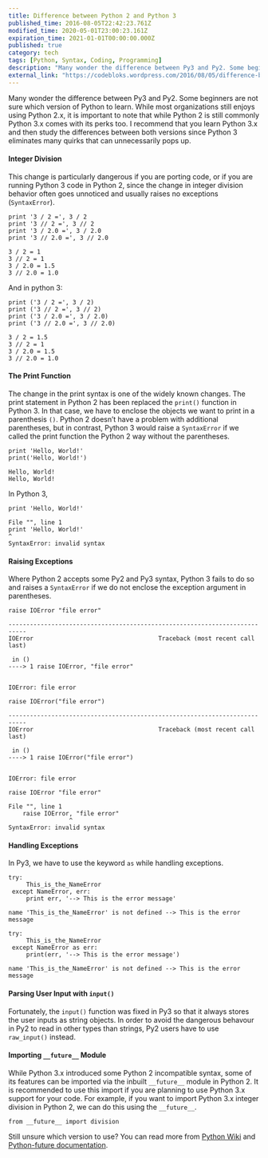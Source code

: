 ```yaml
---
title: Difference between Python 2 and Python 3
published_time: 2016-08-05T22:42:23.761Z
modified_time: 2020-05-01T23:00:23.161Z
expiration_time: 2021-01-01T00:00:00.000Z
published: true
category: tech
tags: [Python, Syntax, Coding, Programming]
description: "Many wonder the difference between Py3 and Py2. Some beginners are not sure which version of Python to learn. While most organizations still enjoys using Python 2.x, it is important to note that while Python 2 is still commonly Python 3.x comes with its perks too. I recommend that you learn Python 3.x and then..."
external_link: "https://codebloks.wordpress.com/2016/08/05/difference-between-python-2-and-python-3/"
---
```


Many wonder the difference between Py3 and Py2. Some beginners are not sure which version of 
Python to learn. While most organizations still enjoys using Python 2.x, it is important to 
note that while Python 2 is still commonly Python 3.x comes with its perks too. 
I recommend that you learn Python 3.x and then study the differences between both versions 
since Python 3 eliminates many quirks that can unnecessarily pops up.

#### Integer Division

This change is particularly dangerous if you are porting code, or if you are running Python 
3 code in Python 2, since the change in integer division behavior often goes unnoticed and 
usually raises no exceptions (`SyntaxError`).

```python{codeTitle: "Python 2.7.6"}
print '3 / 2 =', 3 / 2
print '3 // 2 =', 3 // 2
print '3 / 2.0 =', 3 / 2.0
print '3 // 2.0 =', 3 // 2.0
```

```text{codeTitle: "Output"}
3 / 2 = 1
3 // 2 = 1
3 / 2.0 = 1.5
3 // 2.0 = 1.0
```

And in python 3:

```python{codeTitle: "Python 3.4.1"}
print ('3 / 2 =', 3 / 2)
print ('3 // 2 =', 3 // 2)
print ('3 / 2.0 =', 3 / 2.0)
print ('3 // 2.0 =', 3 // 2.0)
```

```text{codeTitle: "Output"}
3 / 2 = 1.5
3 // 2 = 1
3 / 2.0 = 1.5
3 // 2.0 = 1.0
```

#### The Print Function

The change in the print syntax is one of the widely known changes. The print statement 
in Python 2 has been replaced the `print()` function in Python 3. In that case, we have 
to enclose the objects we want to print in a parenthesis `()`. Python 2 doesn’t have a 
problem with additional parentheses, but in contrast, Python 3 would raise a `SyntaxError` 
if we called the print function the Python 2 way without the parentheses.

```python{codeTitle: "Python 2.7.6"}
print 'Hello, World!'
print('Hello, World!')
```

```text{codeTitle: "Output"}
Hello, World!
Hello, World!
```

In Python 3,

```python{codeTitle: "Python 3.4.1"}
print 'Hello, World!'
```

```text{codeTitle: "Output"}
File "", line 1
print 'Hello, World!'
^
SyntaxError: invalid syntax
```

#### Raising Exceptions

Where Python 2 accepts some Py2 and Py3 syntax, Python 3 fails to do so and 
raises a `SyntaxError` if we do not enclose the exception argument in parentheses. 

```python{codeTitle: "Python 2.7.6"}
raise IOError "file error"
```

```text{codeTitle: "Output"}
---------------------------------------------------------------------------
IOError                                   Traceback (most recent call last)

 in ()
----> 1 raise IOError, "file error"


IOError: file error
```

```python{codeTitle: "Works in Python 2.x.x & 3.x.x"}
raise IOError("file error")
```

```text{codeTitle: "Output"}
---------------------------------------------------------------------------
IOError                                   Traceback (most recent call last)

 in ()
----> 1 raise IOError("file error")


IOError: file error
```

```python{codeTitle: "Python 3.4.1"}
raise IOError "file error"
```

```text{codeTitle: "Output"}
File "", line 1
    raise IOError, "file error"
                 ^
SyntaxError: invalid syntax
```

#### Handling Exceptions

In Py3, we have to use the keyword `as` while handling exceptions. 

```python{codeTitle: "Python 2.7.6"}
try:
     This_is_the_NameError
 except NameError, err:
     print err, '--> This is the error message'
```

```text{codeTitle: "Output"}
name 'This_is_the_NameError' is not defined --> This is the error message
```

```python{codeTitle: "Python 3.4.1"}
try:
     This_is_the_NameError
 except NameError as err:
     print(err, '--> This is the error message')
```

```text{codeTitle: "Output"}
name 'This_is_the_NameError' is not defined --> This is the error message
```

#### Parsing User Input with `input()`

Fortunately, the `input()` function was fixed in Py3 so that it always stores the user 
inputs as string objects. In order to avoid the dangerous behavour in Py2 to read in 
other types than strings, Py2 users have to use `raw_input()` instead.

#### Importing `__future__` Module

While Python 3.x introduced some Python 2 incompatible syntax, some of its features 
can be imported via the inbuilt `__future__` module in Python 2. It is recommended to 
use this import if you are planning to use Python 3.x support for your code. For example, 
if you want to import Python 3.x integer division in Python 2, we can do this using the 
`__future__`.

```python{codeTitle: "Python 3.4.1"}
from __future__ import division
```

Still unsure which version to use? You can read more from [Python Wiki][pyWiki] and 
[Python-future documentation][pyFuture].

[pyWiki]: https://wiki.python.org/moin/Python2orPython3
[pyFuture]: http://python-future.org/compatible_idioms.html
